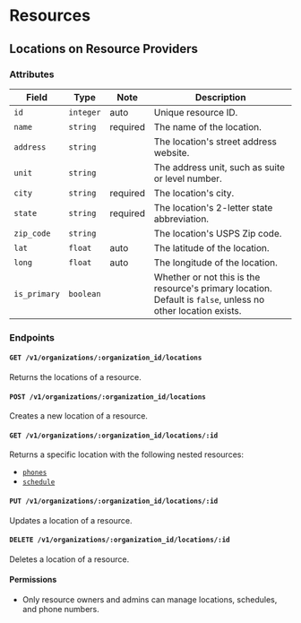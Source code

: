 # Resources

## Locations on Resource Providers

### Attributes

Field          | Type         | Note      | Description                         
---------------|--------------|-----------|------------------------------------
`id`           | `integer`    | auto      | Unique resource ID.
`name`         | `string`     | required  | The name of the location.
`address`      | `string`     |           | The location's street address website.
`unit`         | `string`     |           | The address unit, such as suite or level number.
`city`         | `string`     | required  | The location's city.
`state`        | `string`     | required  | The location's 2-letter state abbreviation.
`zip_code`     | `string`     |           | The location's USPS Zip code.
`lat`          | `float`      | auto      | The latitude of the location.
`long`         | `float`      | auto      | The longitude of the location.
`is_primary`   | `boolean`    |           | Whether or not this is the resource's primary location. Default is `false`, unless no other location exists.

### Endpoints

#### `GET /v1/organizations/:organization_id/locations`

Returns the locations of a resource.

#### `POST /v1/organizations/:organization_id/locations`

Creates a new location of a resource.

#### `GET /v1/organizations/:organization_id/locations/:id`

Returns a specific location with the following nested resources:

- [`phones`](locations/phones.md)
- [`schedule`](locations/schedule.md)

#### `PUT /v1/organizations/:organization_id/locations/:id`

Updates a location of a resource.

#### `DELETE /v1/organizations/:organization_id/locations/:id`

Deletes a location of a resource.

#### Permissions

* Only resource owners and admins can manage locations, schedules, and phone numbers.
